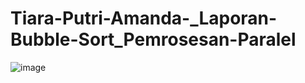 # Tiara-Putri-Amanda-_Laporan-Bubble-Sort_Pemrosesan-Paralel

![image](https://github.com/Tiaraputri06/Tiara-Putri-Amanda-_Laporan-Bubble-Sort_Pemrosesan-Paralel/assets/150508674/7321375c-d237-4ea0-b681-b0d67596d170)
